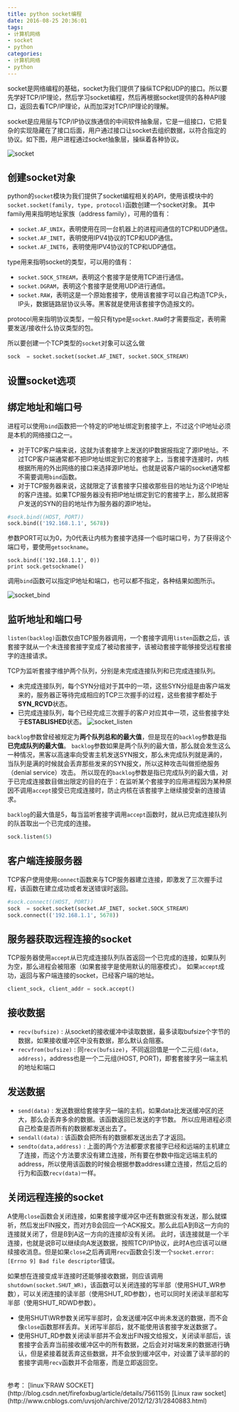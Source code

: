 ```yaml
---
title: python socket编程 
date: 2016-08-25 20:36:01
tags:
- 计算机网络
- socket
- python
categories:
- 计算机网络
- python
---
```


socket是网络编程的基础，socket为我们提供了操纵TCP和UDP的接口。所以要先学好TCP/IP理论，然后学习socket编程，然后再根据socket提供的各种API接口，返回去看TCP/IP理论，从而加深对TCP/IP理论的理解。

<!-- more -->
socket是应用层与TCP/IP协议族通信的中间软件抽象层，它是一组接口，它把复杂的实现隐藏在了接口后面，用户通过接口让socket去组织数据，以符合指定的协议。如下图，用户进程通过socket抽象层，操纵着各种协议。

![socket](socket.png)
## 创建socket对象
python的`socket`模块为我们提供了socket编程相关的API，使用该模块中的`socket.socket(family, type, protocol)`函数创建一个socket对象。
其中family用来指明地址家族（address family），可用的值有：
+ `socket.AF_UNIX`，表明使用在同一台机器上的进程间通信的TCP和UDP通信。
+ `socket.AF_INET`，表明使用IPV4协议的TCP和UDP通信。
+ `socket.AF_INET6`，表明使用IPV4协议的TCP和UDP通信。

type用来指明socket的类型，可以用的值有：
+ `socket.SOCK_STREAM`，表明这个套接字是使用TCP进行通信。
+ `socket.DGRAM`，表明这个套接字是使用UDP进行通信。
+ `socket.RAW`，表明这是一个原始套接字，使用该套接字可以自己构造TCP头，IP头，数据链路层协议头等。黑客就是使用该套接字伪造报文的。

protocol用来指明协议类型，一般只有type是`socket.RAW`时才需要指定，表明需要发送/接收什么协议类型的包。

所以要创建一个TCP类型的`socket`对象可以这么做
```python
sock  = socket.socket(socket.AF_INET, socket.SOCK_STREAM)
```
## 设置socket选项
## 绑定地址和端口号
进程可以使用`bind`函数把一个特定的IP地址绑定到套接字上，不过这个IP地址必须是本机的网络接口之一。
+ 对于TCP客户端来说，这就为该套接字上发送的IP数据报指定了源IP地址。不过TCP客户端通常都不把IP地址绑定到它的套接字上，当套接字连接时，内核根据所用的外出网络的接口来选择源IP地址。也就是说客户端的socket通常都不需要调用`bind`函数。
+ 对于TCP服务器来说，这就限定了该套接字只接收那些目的地址为这个IP地址的客户连接。如果TCP服务器没有把IP地址绑定到它的套接字上，那么就把客户发送的SYN的目的地址作为服务器的源IP地址。

```python
#sock.bind((HOST, PORT))
sock.bind(('192.168.1.1', 5678))
```
参数PORT可以为0，为0代表让内核为套接字选择一个临时端口号，为了获得这个端口号，要使用`getsockname`。

```
sock.bind(('192.168.1.1', 0))
print sock.getsockname()
```

调用`bind`函数可以指定IP地址和端口，也可以都不指定，各种结果如图所示。

![socket\_bind](socket_bind.png)

## 监听地址和端口号
`listen(backlog)`函数仅由TCP服务器调用，一个套接字调用`listen`函数之后，该套接字就从一个未连接套接字变成了被动套接字，该被动套接字能够接受远程套接字的连接请求。


TCP为监听套接字维护两个队列，分别是未完成连接队列和已完成连接队列。
+ 未完成连接队列，每个SYN分组对于其中的一项，这些SYN分组是由客户端发来的，服务器正等待完成相应的TCP三次握手的过程，这些套接字都处于**SYN_RCVD**状态。
+ 已完成连接队列，每个已经完成三次握手的客户对应其中一项，这些套接字处于**ESTABLISHED**状态。
![socket\_listen](socket_listen.png)

`backlog`参数曾经被规定为**两个队列总和的最大值**，但是现在的`backlog`参数是指**已完成队列的最大值**。
`backlog`参数如果是两个队列的最大值，那么就会发生这么一种情况，黑客以高速率向受害主机发送SYN报文，那么未完成队列就是满的，当队列是满的时候就会丢弃那些发来的SYN报文，所以这种攻击叫做拒绝服务（denial service）攻击。
所以现在的`backlog`参数是指已完成队列的最大值，对于已完成连接数目做出限定的目的在于：在监听某个套接字的应用进程因为某种原因不调用`accept`接受已完成连接时，防止内核在该套接字上继续接受新的连接请求。

`backlog`的最大值是5，每当监听套接字调用`accept`函数时，就从已完成连接队列的队首取出一个已完成的连接。
```python
sock.listen(5)
```

## 客户端连接服务器

TCP客户使用使用`connect`函数来与TCP服务器建立连接，即激发了三次握手过程，该函数在建立成功或者发送错误时返回。
```python
#sock.connect((HOST, PORT))
sock  = socket.socket(socket.AF_INET, socket.SOCK_STREAM)
sock.connect(('192.168.1.1', 5678))
```

## 服务器获取远程连接的socket
TCP服务器使用`accept`从已完成连接队列队首返回一个已完成的连接，如果队列为空，那么进程会被阻塞（如果套接字是使用默认的阻塞模式）。
如果`accept`成功，返回与客户端连接的socket，已经客户端的地址。
```python
client_sock, client_addr = sock.accept()
```
## 接收数据

+ `recv(bufsize)` : 从socket的接收缓冲中读取数据，最多读取bufsize个字节的数据，如果接收缓冲区中没有数据，那么默认会阻塞。
+ `recvfrom(bufsize)` : 同`recv(bufsize)`，不同返回值是一个二元组`(data, address)`，address也是一个二元组(HOST, PORT)，即套套接字另一端主机的地址和端口

## 发送数据
+ `send(data)` : 发送数据给套接字另一端的主机，如果data比发送缓冲区的还大，那么会丢弃多余的数据。该函数返回已发送的字节数。 所以应用进程必须自己检查是否所有的数据都发送出去了。
+ `sendall(data)` : 该函数会把所有的数据都发送出去了才返回。
+ `sendto(data,address)` : 上面的两个方法都要求套接字已经和远端的主机建立了连接，而这个方法要求没有建立连接，所有要在参数中指定远端主机的address，所以使用该函数的时候会根据参数address建立连接，然后之后的行为和函数`recv(data)`一样。


## 关闭远程连接的socket
A使用`close`函数会关闭连接，如果套接字缓冲区中还有数据没有发送，那么就蝶祈，然后发出FIN报文，而对方B会回应一个ACK报文。那么此后A到B这一方向的连接就关闭了，但是B到A这一方向的连接却没有关闭。
此时，该连接就是一个半连接，也就是说B可以继续向A发送数据，按照TCP/IP协议，此时A也应该可以继续接收消息。但是如果`close`之后再调用`recv`函数会引发一个`socket.error: [Errno 9] Bad file descriptor`错误。

如果想在连接变成半连接时还能够接收数据，则应该调用`shutdown(socket.SHUT_WR)`，该函数可以关闭连接的写半部（使用SHUT\_WR参数），可以关闭连接的读半部（使用SHUT\_RD参数），也可以同时关闭读半部和写半部（使用SHUT\_RDWD参数）。
+ 使用SHUT\WR参数关闭写半部时，会发送缓冲区中尚未发送的数据，而不会像`close`函数那样丢弃。关闭写半部后，就不能使用该套接字发送数据了。
+ 使用SHUT\_RD参数关闭读半部并不会发出FIN报文给报文，关闭读半部后，该套接字会丢弃当前接收缓冲区中的所有数据，之后会对对端发来的数据进行确认，但是紧接着就丢弃这些数据，并不会放到缓冲区中，对设置了读半部的的套接字调用`recv`函数并不会阻塞，而是立即返回空。

<br />
参考：
[linux下RAW SOCKET](http://blog.csdn.net/firefoxbug/article/details/7561159)
[Linux raw socket](http://www.cnblogs.com/uvsjoh/archive/2012/12/31/2840883.html)
